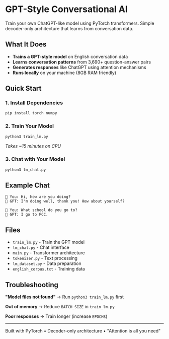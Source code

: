 # GPT-Style Conversational AI

Train your own ChatGPT-like model using PyTorch transformers. Simple decoder-only architecture that learns from conversation data.

## What It Does

- **Trains a GPT-style model** on English conversation data
- **Learns conversation patterns** from 3,690+ question-answer pairs
- **Generates responses** like ChatGPT using attention mechanisms
- **Runs locally** on your machine (8GB RAM friendly)

## Quick Start

### 1. Install Dependencies
```bash
pip install torch numpy
```

### 2. Train Your Model
```bash
python3 train_lm.py
```
*Takes ~15 minutes on CPU*

### 3. Chat with Your Model
```bash
python3 lm_chat.py
```

## Example Chat
```
👤 You: Hi, how are you doing?
🤖 GPT: I'm doing well, thank you! How about yourself?

👤 You: What school do you go to?
🤖 GPT: I go to PCC.
```

## Files
- `train_lm.py` - Train the GPT model
- `lm_chat.py` - Chat interface
- `main.py` - Transformer architecture
- `tokenizer.py` - Text processing
- `lm_dataset.py` - Data preparation
- `english_corpus.txt` - Training data

## Troubleshooting

**"Model files not found"** → Run `python3 train_lm.py` first

**Out of memory** → Reduce `BATCH_SIZE` in `train_lm.py`

**Poor responses** → Train longer (increase `EPOCHS`)

---

Built with PyTorch • Decoder-only architecture • "Attention is all you need"